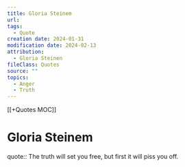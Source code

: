 ```yaml
---
title: Gloria Steinem
url: 
tags:
  - Quote
creation date: 2024-01-31
modification date: 2024-02-13
attribution:
  - Gloria Steinen
fileClass: Quotes
source: ""
topics:
  - Anger
  - Truth
---
```


[[+Quotes MOC]]

# Gloria Steinem

quote:: The truth will set you free, but first it will piss you off.
